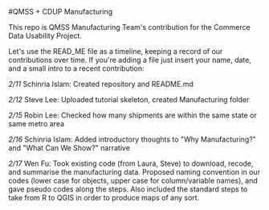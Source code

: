 #QMSS + CDUP Manufacturing

This repo is QMSS Manufacturing Team's contribution for the Commerce Data Usability Project. 

Let's use the READ_ME file as a timeline, keeping a record of our contributions over time. If you're adding a file just insert your name, date, and a small intro to a recent contribution:

*2/11*
Schinria Islam: Created repository and README.md

*2/12*
Steve Lee: Uploaded tutorial skeleton, created Manufacturing folder

*2/15*
Robin Lee: Checked how many shipments are within the same state or same metro area

*2/16*
Schinria Islam: Added introductory thoughts to "Why Manufacturing?" and "What Can We Show?" narrative 

*2/17*
Wen Fu: Took existing code (from Laura, Steve) to download, recode, and summarise the manufacturing data. Proposed naming convention in our codes (lower case for objects, upper case for column/variable names), and gave pseudo codes along the steps. Also included the standard steps to take from R to QGIS in order to produce maps of any sort.  